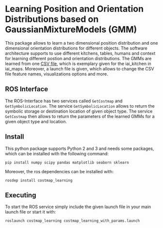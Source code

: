 # Learning Position and Orientation Distributions based on GaussianMixtureModels (GMM)

This package allows to learn a two dimensional position distribution and one dimensional orientation distributions
for different objects. The software architecture supports to use different kitchens, tables, humans and context
for learning different postion and orientation distributions. The GMMs are learned from one [CSV file](../master/resource), which is 
exemplary given for the iai_kitchen in iai_maps. Moreover, a launch file is given, which allows to change the CSV
file feature names, visualizations options and more.

## ROS Interface

The ROS-Interface has two services called `GetCostmap` and `GetSymbolicLocation`. The service `GetSymbolicLocation`
allows to return the symbolic storage or destination location of given object type. The service `GetCostmap` then
allows to return the parameters of the learned GMMs for a given object type and location. 

## Install

This python package supports Python 2 and 3 and needs some packages, which can be installed with the following command:

```
pip install numpy scipy pandas matplotlib seaborn sklearn
```

Moreover, the ros dependencies can be installed with:

```
rosdep install costmap_learning
```

## Executing

To start the ROS service simply include the given launch file in your main launch file or start it with: 

```
roslaunch costmap_learning costmap_learning_with_params.launch 
```

